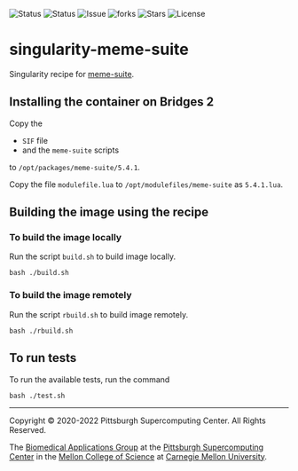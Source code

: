 ![Status](https://github.com/pscedu/singularity-meme-suite/actions/workflows/main.yml/badge.svg)
![Status](https://github.com/pscedu/singularity-meme-suite/actions/workflows/pretty.yml/badge.svg)
![Issue](https://img.shields.io/github/issues/pscedu/singularity-meme-suite)
![forks](https://img.shields.io/github/forks/pscedu/singularity-meme-suite)
![Stars](https://img.shields.io/github/stars/pscedu/singularity-meme-suite)
![License](https://img.shields.io/github/license/pscedu/singularity-meme-suite)

# singularity-meme-suite
Singularity recipe for [meme-suite](https://meme-suite.org/meme/).

## Installing the container on Bridges 2
Copy the

* `SIF` file
* and the `meme-suite` scripts

to `/opt/packages/meme-suite/5.4.1`.

Copy the file `modulefile.lua` to `/opt/modulefiles/meme-suite` as `5.4.1.lua`.

## Building the image using the recipe
### To build the image locally
Run the script `build.sh` to build image locally.

```
bash ./build.sh
```

### To build the image remotely
Run the script `rbuild.sh` to build image remotely.

```
bash ./rbuild.sh
```

## To run tests
To run the available tests, run the command

```
bash ./test.sh
```

---
Copyright © 2020-2022 Pittsburgh Supercomputing Center. All Rights Reserved.

The [Biomedical Applications Group](https://www.psc.edu/biomedical-applications/) at the [Pittsburgh Supercomputing
Center](http://www.psc.edu) in the [Mellon College of Science](https://www.cmu.edu/mcs/) at [Carnegie Mellon University](http://www.cmu.edu).

